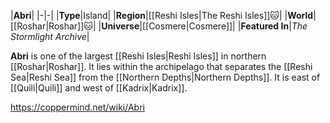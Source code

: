 |**Abri**|
|-|-|
|**Type**|Island|
|**Region**|[[Reshi Isles\|The Reshi Isles]]🐱︎|
|**World**|[[Roshar\|Roshar]]🐱︎|
|**Universe**|[[Cosmere\|Cosmere]]|
|**Featured In**|*The Stormlight Archive*|

**Abri** is one of the largest [[Reshi Isles\|Reshi Isles]] in northern [[Roshar\|Roshar]]. It lies within the archipelago that separates the [[Reshi Sea\|Reshi Sea]] from the [[Northern Depths\|Northern Depths]]. It is east of [[Quili\|Quili]] and west of [[Kadrix\|Kadrix]].



https://coppermind.net/wiki/Abri